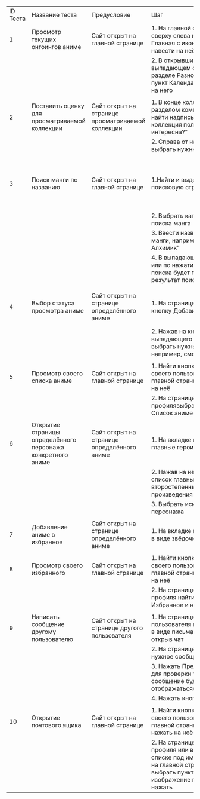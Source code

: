 | | | | | | | |
|-|-|-|-|-|-|-|
|ID Теста|Название теста|Предусловие|Шаг|Ожидаемый результат|Фактический результат|Статус|
|1|Просмотр текущих онгоингов аниме|Сайт открыт на главной странице|1. На главной странице сверху слева найти кнопку Главная с иконкой дом и навести на неё|Открытая страница с текущими онгоингами|Открытая страница с текущими онгоингами|Пройден|
| |||2. В открывшимся выпадающем списке в разделе Разное выбрать пункт Календарь и нажать на него ||| |
| |||||| |
|2|Поставить оценку для просматриваемой коллекции |Сайт открыт на странице просматриваемой коллекции |1. В конце коллекции, перед разделом комментариев найти надпись "Эта коллекция полезна или интересна?"|Поставленная оценка просматриваемой коллекции|Поставленная оценка просматриваемой коллекции|Пройден|
| |||2. Справа от надписи  выбрать нужню кнопку:  да||| |
| | | | | | | |
|3|Поиск манги по названию|Сайт открыт на главной странице|1.Найти и выделить поисковую строку |В выпадающем списке или на отдельной странице будут показаны совпадающие варианты|В выпадающем списке или на отдельной странице отображаются совпадающие варианты|Пройден|
| | | |2. Выбрать категорию поиска манга| | | |
| | | |3. Ввести название искомой манги, например "Стальной Алхимик" | | | |
| | | |4. В выпадающем списке или по нажатию клавиши поиска будет показан результат поиска| | | |
| | | | | | | |
|4|Выбор статуса просмотра аниме|Сайт открыт на странице определённого аниме|1. На странице аниме найти кнопку Добавить в список|аниме должно появиться с нужным статусом в списке пользователя|аниме появляется с нужным статусом в списке пользователя |Пройден|
| | | |2. Нажав на кнопку, из выпадающего списка выбрать нужный статус, например, смотрю | | | |
| | | | | | | |
|5|Просмотр своего списка аниме|Сайт открыт на главной странице|1. Найти кнопку с именем своего пользователя на главной странице и нажать на неё |Открытие списка аниме|Открытие списка аниме |Пройден|
| | | |2. На странице своего профилявыбрать пункт Список аниме  и нажать| | | |
| | | | | | | |
|6|Открытие страницы определённого персонажа конкретного аниме|Сайт открыт на странице определённого аниме|1. На вкладке  найти раздел главные герои"|Успешное  открытие страницы персонажа|Успешное  открытие страницы персонажа|Пройден|
| | | |2. Нажав на него, откроется список главных и второстепенных героев произведения| | | |
| | | |3. Выбрать искомого персонажа| | | |
| | | | | | | |
|7|Добавление аниме в избранное|Сайт открыт на странице определённого аниме|1. На вкладке  найти кнопку в виде звёдочки и нажать её|Успешное добавление аниме в избранное|Успешное добавление аниме в избранное|Пройден|
| | | | | | | |
|8|Просмотр своего избранного|Сайт открыт на главной странице|1. Найти кнопку с именем своего пользователя на главной странице и нажать на неё |Открытие списка избранного|Открытие списка избранного|Пройден|
| | | |2. На странице своего профиля найти раздел Избранное и нажать на него| | | |
| | | | | | | |
|9|Написать сообщение другому пользователю|Сайт открыт на странице другого пользователя|1. На странице пользователя найти кнопку в виде письма и нажать её, открыв чат|Успешно отправленное пользователю сообщение|Успешно отправленное пользователю сообщение|Пройден|
| | | |2. На странице чата   ввести нужное сообщение| | | |
| | | |3. Нажать Предпросмотр для проверки того, как сообщение будет отображаться(опционально)| | | |
| | | |4. Нажать кнопку написать| | | |
| | | | | | | |
|10|Открытие почтового ящика|Сайт открыт на главной странице|1. Найти кнопку с именем своего пользователя на главной странице и навести/нажать на неё |Открытие почтового ящика с оповещениями и сообщениями|Открытие почтового ящика с оповещениями и сообщениями|Пройден|
| | | |2. На странице своего профиля или в выпадающем списке под именем профиля на главной странице выбрать пункт Почта или изображение письма нажать| | | |
